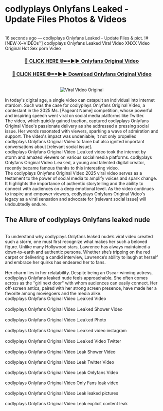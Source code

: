 # codlyplays Onlyfans Leaked - Update Files Photos & Videos 
<br>
16 seconds ago — codlyplays Onlyfans Leaked - Update Files & pict. !#[NEW-X~VIDEOs™] codlyplays Onlyfans Leaked Viral Video XNXX Video Original Hot Sex porn Video
<br>
<div align="center">
<h3><a href="http://freeplayer.one?title=codlyplays&ref=25OR" rel="nofollow">🔴 CLICK HERE 🌐==►► Onlyfans Original Video</a></h3>
<h3><a href="http://freeplayer.one?title=codlyplays&ref=25OR" rel="nofollow">🔴 CLICK HERE 🌐==►► Download Onlyfans Original Video</a></h3>
<br>
<a href="http://freeplayer.one?title=codlyplays&ref=25OR" rel="nofollow" data-target="animated-image.originalLink"><img src="https://i.ibb.co.com/xMMVF88/686577567.gif" alt="Viral Video Original" style="max-width: 100%; display: inline-block;" data-target="animated-image.originalImage"></a>
</div>
<br>
In today's digital age, a single video can catapult an individual into internet stardom. Such was the case for codlyplays Onlyfans Original Video, a contestant in the 2025 Ms. [Pageant Name] competition, whose powerful and inspiring speech went viral on social media platforms like Twitter.
<br>
The video, which quickly gained traction, captured codlyplays Onlyfans Original Video's passionate delivery as she addressed a pressing social issue. Her words resonated with viewers, sparking a wave of admiration and support. The video's impact was undeniable; it not only propelled codlyplays Onlyfans Original Video to fame but also ignited important conversations about [relevant social issue].
<br>
codlyplays Onlyfans Original Video L.ea𝚔ed video took the internet by storm and amazed viewers on various social media platforms. codlyplays Onlyfans Original Video L.ea𝚔ed, a young and talented digital creator, recently became famous thanks to this interesting video.
<br>
The codlyplays Onlyfans Original Video 2025 viral video serves as a testament to the power of social media to amplify voices and spark change. It highlights the importance of authentic storytelling and the ability to connect with audiences on a deep emotional level. As the video continues to inspire and empower viewers, codlyplays Onlyfans Original Video's legacy as a viral sensation and advocate for [relevant social issue] will undoubtedly endure.
<br>
<h2>The Allure of codlyplays Onlyfans leaked nude</h2>
<br>
To understand why codlyplays Onlyfans leaked nude’s viral video created such a storm, one must first recognize what makes her such a beloved figure. Unlike many Hollywood stars, Lawrence has always maintained a down-to-earth and authentic persona. Whether she’s tripping on the red carpet or delivering a candid interview, Lawrence’s ability to laugh at herself and embrace her quirks has endeared her to fans.
<br><br>
Her charm lies in her relatability. Despite being an Oscar-winning actress, codlyplays Onlyfans leaked nude feels approachable. She often comes across as the "girl next door" with whom audiences can easily connect. Her off-screen antics, paired with her strong screen presence, have made her a favorite among moviegoers and the media alike.
<br>
codlyplays Onlyfans Original Video L.ea𝚔ed Video
<br><br>
codlyplays Onlyfans Original Video L.ea𝚔ed Shower Video
<br><br>
codlyplays Onlyfans Original Video L.ea𝚔ed Photo
<br><br>
codlyplays Onlyfans Original Video L.ea𝚔ed video instagram
<br><br>
codlyplays Onlyfans Original Video L.ea𝚔ed Video Twitter
<br><br>
codlyplays Onlyfans Original Video Leak Shower Video
<br><br>
codlyplays Onlyfans Original Video Leak Twitter Video
<br><br>
codlyplays Onlyfans Original Video Leak Onlyfans Video
<br><br>
codlyplays Onlyfans Original Video Only Fans leak video
<br><br>
codlyplays Onlyfans Original Video Leak leaked pictures
<br><br>
codlyplays Onlyfans Original Video Leak explicit content leak